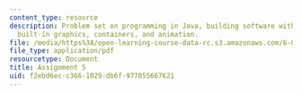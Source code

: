 ```yaml
---
content_type: resource
description: Problem set on programming in Java, building software with objects, Java's
  built-in graphics, containers, and animation.
file: /media/https%3A/open-learning-course-data-rc.s3.amazonaws.com/6-092-introduction-to-programming-in-java-january-iap-2010/f2ebd6ecc3661029db6f977855667621_MIT6_092IAP10_assn05.pdf
file_type: application/pdf
resourcetype: Document
title: Assignment 5
uid: f2ebd6ec-c366-1029-db6f-977855667621
---
```


